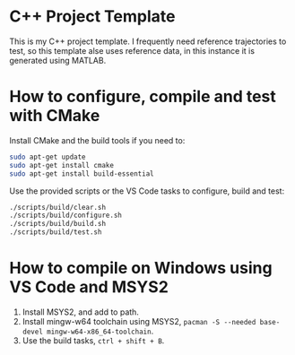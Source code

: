 # C++ Project Template
This is my C++ project template. I frequently need reference trajectories to test, so this template alse uses reference data, in this instance it is generated using MATLAB.

# How to configure, compile and test with CMake
Install CMake and the build tools if you need to:
```bash
sudo apt-get update
sudo apt-get install cmake
sudo apt-get install build-essential
```
Use the provided scripts or the VS Code tasks to configure, build and test:
```bash
./scripts/build/clear.sh
./scripts/build/configure.sh
./scripts/build/build.sh
./scripts/build/test.sh
```

# How to compile on Windows using VS Code and MSYS2
1. Install MSYS2, and add to path.
2. Install mingw-w64 toolchain using MSYS2, ```pacman -S --needed base-devel mingw-w64-x86_64-toolchain```.
3. Use the build tasks, ```ctrl + shift + B```.
